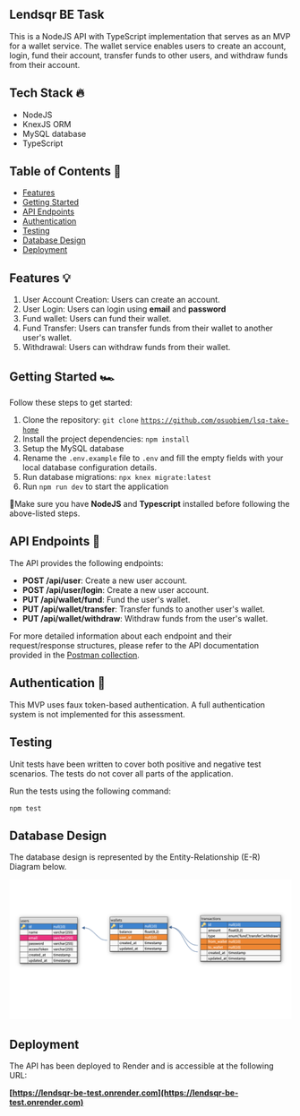 ## Lendsqr BE Task

This is a NodeJS API with TypeScript implementation that serves as an MVP for a wallet service. The wallet service enables users to create an account, login, fund their account, transfer funds to other users, and withdraw funds from their account.

## Tech Stack 🔥

- NodeJS
- KnexJS ORM
- MySQL database
- TypeScript

## Table of Contents 📖

- [Features](#features)
- [Getting Started](#getting-started)
- [API Endpoints](#api-endpoints)
- [Authentication](#authentication)
- [Testing](#testing)
- [Database Design](#database-design)
- [Deployment](#deployment)

## Features 💡

1.  User Account Creation: Users can create an account.
2.  User Login: Users can login using **email** and **password**
3.  Fund wallet: Users can fund their wallet.
4.  Fund Transfer: Users can transfer funds from their wallet to another user's wallet.
5.  Withdrawal: Users can withdraw funds from their wallet.

## Getting Started 🏎️

Follow these steps to get started:

1.  Clone the repository: `git clone` [`https://github.com/osuobiem/lsq-take-home`](https://github.com/osuobiem/lsq-take-home)
2.  Install the project dependencies: `npm install`
3.  Setup the MySQL database
4.  Rename the `.env.example` file to `.env` and fill the empty fields with your local database configuration details.
5.  Run database migrations: `npx knex migrate:latest`
6.  Run `npm run dev` to start the application

🚨Make sure you have **NodeJS** and **Typescript** installed before following the above-listed steps.

## **API Endpoints 🚪**

The API provides the following endpoints:

- **POST /api/user**: Create a new user account.
- **POST /api/user/login**: Create a new user account.
- **PUT /api/wallet/fund**: Fund the user's wallet.
- **PUT /api/wallet/transfer**: Transfer funds to another user's wallet.
- **PUT /api/wallet/withdraw**: Withdraw funds from the user's wallet.

For more detailed information about each endpoint and their request/response structures, please refer to the API documentation provided in the [Postman collection](https://www.postman.com/red-sunset-250380/workspace/my-workspace/collection/5115719-35c0dfea-70cc-4e65-945b-6c01c2d1c275?action=share&creator=5115719).

## **Authentication 🔐**

This MVP uses faux token-based authentication. A full authentication system is not implemented for this assessment.

## **Testing**

Unit tests have been written to cover both positive and negative test scenarios. The tests do not cover all parts of the application.

Run the tests using the following command:

```plaintext
npm test
```

## **Database Design**

The database design is represented by the Entity-Relationship (E-R) Diagram below.

![Alt text](assets/erd.png)

## **Deployment**

The API has been deployed to Render and is accessible at the following URL:

**[https://lendsqr-be-test.onrender.com](https://lendsqr-be-test.onrender.com)**
